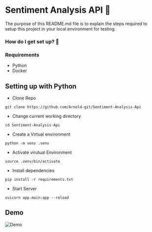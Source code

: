 # Sentiment Analysis API :rocket:

The purpose of this README.md file is to explain the steps required to setup this project in your local environment for testing.

### How do I get set up? :pushpin:

### Requirements 
* Python
* Docker

## Setting up with Python ### 

* Clone Repo
```
git clone https://github.com/Arnold-git/Sentiment-Analysis-Api
```

* Change current working directory
```
cd Sentiment-Analysis-Api
```

* Create a Virtual environment
```
python -m venv .venv
```
* Activate virutual Environment
```
source .venv/bin/activate
```

* Install dependencies
```
pip install -r requirements.txt
```

* Start Server

```
uvicorn app.main:app --reload
```

## Demo

![Demo](https://github.com/Arnold-git/Sentiment-Analysis-Api/tree/main/app/asset)